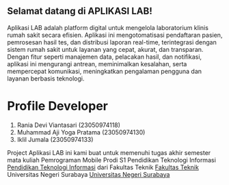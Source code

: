 ## Selamat datang di APLIKASI LAB!

Aplikasi LAB adalah platform digital untuk mengelola laboratorium klinis rumah sakit secara efisien. Aplikasi ini mengotomatisasi pendaftaran pasien, pemrosesan hasil tes, dan distribusi laporan real-time, terintegrasi dengan sistem rumah sakit untuk layanan yang cepat, akurat, dan transparan. Dengan fitur seperti manajemen data, pelacakan hasil, dan notifikasi, aplikasi ini mengurangi antrean, meminimalkan kesalahan, serta mempercepat komunikasi, meningkatkan pengalaman pengguna dan layanan berbasis teknologi.

# Profile Developer
1. Rania Devi Viantasari (23050974118)
2. Muhammad Aji Yoga Pratama (23050974130)
3. Iklil Jumala (23050974133)

Project Aplikasi LAB ini kami buat untuk memenuhi tugas akhir semester mata kuliah Pemrograman Mobile Prodi S1 Pendidikan Teknologi Informasi [Pendidikan Teknologi Informasi](https://pendidikan-ti.ft.unesa.ac.id/) dari Fakultas Teknik [Fakultas Teknik](https://ft.unesa.ac.id/) Universitas Negeri Surabaya [Universitas Negeri Surabaya](https://unesa.ac.id/) 
